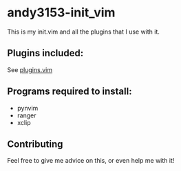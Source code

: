 # andy3153-init_vim
This is my init.vim and all the plugins that I use with it.

## Plugins included:
See [plugins.vim](../../blob/master/plugins.vim)

## Programs required to install:
  - pynvim
  - ranger
  - xclip

## Contributing
Feel free to give me advice on this, or even help me with it!
